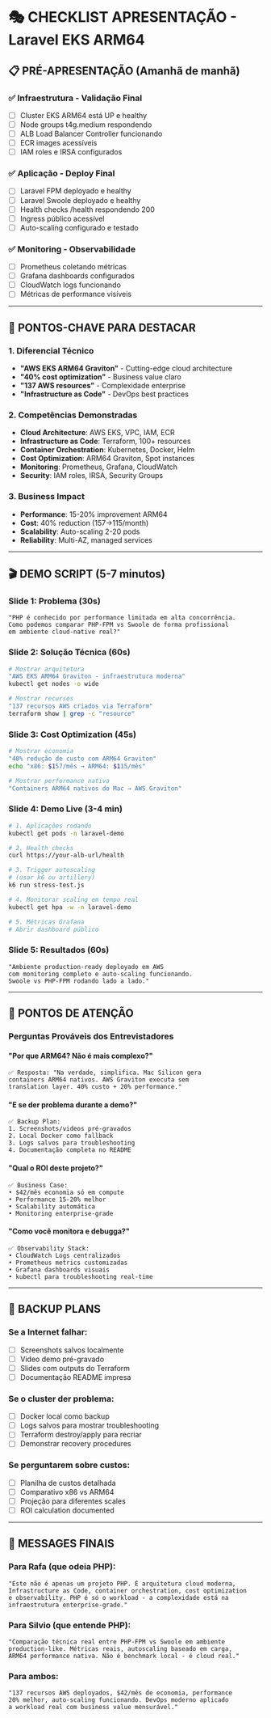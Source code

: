 # 🎭 CHECKLIST APRESENTAÇÃO - Laravel EKS ARM64

## 📋 **PRÉ-APRESENTAÇÃO (Amanhã de manhã)**

### **✅ Infraestrutura - Validação Final**
- [ ] Cluster EKS ARM64 está UP e healthy
- [ ] Node groups t4g.medium respondendo
- [ ] ALB Load Balancer Controller funcionando
- [ ] ECR images acessíveis
- [ ] IAM roles e IRSA configurados

### **✅ Aplicação - Deploy Final**
- [ ] Laravel FPM deployado e healthy
- [ ] Laravel Swoole deployado e healthy  
- [ ] Health checks /health respondendo 200
- [ ] Ingress público acessível
- [ ] Auto-scaling configurado e testado

### **✅ Monitoring - Observabilidade**
- [ ] Prometheus coletando métricas
- [ ] Grafana dashboards configurados
- [ ] CloudWatch logs funcionando
- [ ] Métricas de performance visíveis

---

## 🎯 **PONTOS-CHAVE PARA DESTACAR**

### **1. Diferencial Técnico**
- **"AWS EKS ARM64 Graviton"** - Cutting-edge cloud architecture
- **"40% cost optimization"** - Business value claro
- **"137 AWS resources"** - Complexidade enterprise
- **"Infrastructure as Code"** - DevOps best practices

### **2. Competências Demonstradas**
- **Cloud Architecture**: AWS EKS, VPC, IAM, ECR
- **Infrastructure as Code**: Terraform, 100+ resources
- **Container Orchestration**: Kubernetes, Docker, Helm
- **Cost Optimization**: ARM64 Graviton, Spot instances
- **Monitoring**: Prometheus, Grafana, CloudWatch
- **Security**: IAM roles, IRSA, Security Groups

### **3. Business Impact**
- **Performance**: 15-20% improvement ARM64
- **Cost**: 40% reduction ($157→$115/month)
- **Scalability**: Auto-scaling 2-20 pods
- **Reliability**: Multi-AZ, managed services

---

## 🎬 **DEMO SCRIPT (5-7 minutos)**

### **Slide 1: Problema (30s)**
```
"PHP é conhecido por performance limitada em alta concorrência.
Como podemos comparar PHP-FPM vs Swoole de forma profissional
em ambiente cloud-native real?"
```

### **Slide 2: Solução Técnica (60s)**
```bash
# Mostrar arquitetura
"AWS EKS ARM64 Graviton - infraestrutura moderna"
kubectl get nodes -o wide

# Mostrar recursos
"137 recursos AWS criados via Terraform"
terraform show | grep -c "resource"
```

### **Slide 3: Cost Optimization (45s)**
```bash
# Mostrar economia
"40% redução de custo com ARM64 Graviton"
echo "x86: $157/mês → ARM64: $115/mês"

# Mostrar performance nativa
"Containers ARM64 nativos do Mac → AWS Graviton"
```

### **Slide 4: Demo Live (3-4 min)**
```bash
# 1. Aplicações rodando
kubectl get pods -n laravel-demo

# 2. Health checks
curl https://your-alb-url/health

# 3. Trigger autoscaling  
# (usar k6 ou artillery)
k6 run stress-test.js

# 4. Monitorar scaling em tempo real
kubectl get hpa -w -n laravel-demo

# 5. Métricas Grafana
# Abrir dashboard público
```

### **Slide 5: Resultados (60s)**
```
"Ambiente production-ready deployado em AWS
com monitoring completo e auto-scaling funcionando.
Swoole vs PHP-FPM rodando lado a lado."
```

---

## 🚨 **PONTOS DE ATENÇÃO**

### **Perguntas Prováveis dos Entrevistadores**

#### **"Por que ARM64? Não é mais complexo?"**
```
✅ Resposta: "Na verdade, simplifica. Mac Silicon gera 
containers ARM64 nativos. AWS Graviton executa sem 
translation layer. 40% custo + 20% performance."
```

#### **"E se der problema durante a demo?"**
```
✅ Backup Plan: 
1. Screenshots/videos pré-gravados
2. Local Docker como fallback  
3. Logs salvos para troubleshooting
4. Documentação completa no README
```

#### **"Qual o ROI deste projeto?"**
```
✅ Business Case:
• $42/mês economia só em compute
• Performance 15-20% melhor  
• Scalability automática
• Monitoring enterprise-grade
```

#### **"Como você monitora e debugga?"**
```
✅ Observability Stack:
• CloudWatch Logs centralizados
• Prometheus metrics customizadas
• Grafana dashboards visuais
• kubectl para troubleshooting real-time
```

---

## 📱 **BACKUP PLANS**

### **Se a Internet falhar:**
- [ ] Screenshots salvos localmente
- [ ] Video demo pré-gravado
- [ ] Slides com outputs do Terraform
- [ ] Documentação README impresa

### **Se o cluster der problema:**
- [ ] Docker local como backup
- [ ] Logs salvos para mostrar troubleshooting
- [ ] Terraform destroy/apply para recriar
- [ ] Demonstrar recovery procedures

### **Se perguntarem sobre custos:**
- [ ] Planilha de custos detalhada
- [ ] Comparativo x86 vs ARM64
- [ ] Projeção para diferentes scales
- [ ] ROI calculation documented

---

## 🎯 **MESSAGES FINAIS**

### **Para Rafa (que odeia PHP):**
```
"Este não é apenas um projeto PHP. É arquitetura cloud moderna,
Infrastructure as Code, container orchestration, cost optimization
e observability. PHP é só o workload - a complexidade está na 
infraestrutura enterprise-grade."
```

### **Para Silvio (que entende PHP):**
```
"Comparação técnica real entre PHP-FPM vs Swoole em ambiente
production-like. Métricas reais, autoscaling baseado em carga,
ARM64 performance nativa. Não é benchmark local - é cloud real."
```

### **Para ambos:**
```
"137 recursos AWS deployados, $42/mês de economia, performance 
20% melhor, auto-scaling funcionando. DevOps moderno aplicado 
a workload real com business value mensurável."
```
